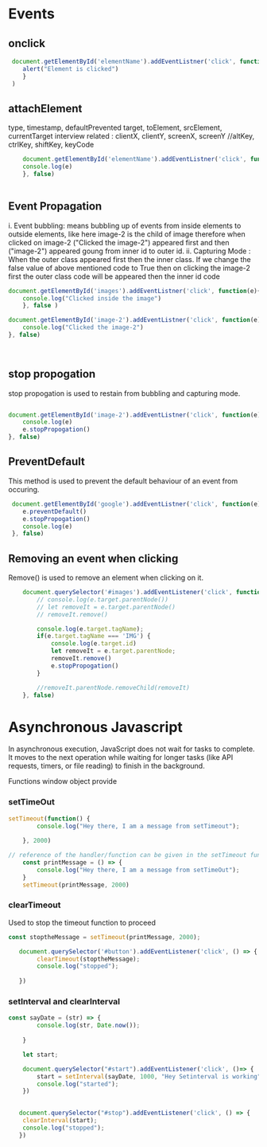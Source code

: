 
# Events

## onclick
```javascript
 document.getElementById('elementName').addEventListner('click', function() {
    alert("Element is clicked")
    }
 )
```

## attachElement
 type, timestamp, defaultPrevented
 target, toElement, srcElement, currentTarget
 interview related : clientX, clientY, screenX, screenY
    //altKey, ctrlKey, shiftKey, keyCode

```javascript
    document.getElementById('elementName').addEventListner('click', function(e){
    console.log(e)
    }, false)
    
```

## Event Propagation
i. Event bubbling: means bubbling up of events from inside elements to outside elements, like here image-2 is the child of image therefore when clicked on image-2 ("Clicked the image-2") appeared first and then ("image-2") appeared goung from inner id to outer id.
ii. Capturing Mode : When the outer class appeared first then the inner class. If we change the false value of above mentioned code to True then on clicking the image-2 first the outer class code will be appeared then the inner id code    
```javascript
document.getElementById('images').addEventListner('click', function(e){
    console.log("Clicked inside the image")
    }, false )

document.getElementById('image-2').addEventListner('click', function(e) {
    console.log("Clicked the image-2")
}, false)

    
```

## stop propogation
stop propogation is used to restain from bubbling and capturing mode.
```javascript

document.getElementById('image-2').addEventListner('click', function(e){
    console.log(e)
    e.stopPropogation()
}, false)
```

## PreventDefault
This method is used to prevent the default behaviour of an event from occuring.
```javascript
 document.getElementById('google').addEventListner('click', function(e){
    e.preventDefault()
    e.stopPropogation()
    console.log(e)
 }, false)
```

## Removing an event when clicking
Remove() is used to remove an element when clicking on it.
```javascript
    document.querySelector('#images').addEventListener('click', function(e){
        // console.log(e.target.parentNode())
        // let removeIt = e.target.parentNode()
        // removeIt.remove() 

        console.log(e.target.tagName);
        if(e.target.tagName === 'IMG') {
            console.log(e.target.id)
            let removeIt = e.target.parentNode;
            removeIt.remove()
            e.stopPropogation()
        }

        //removeIt.parentNode.removeChild(removeIt)
    }, false)
```


# Asynchronous Javascript
In asynchronous execution, JavaScript does not wait for tasks to complete. It moves to the next operation while waiting for longer tasks (like API requests, timers, or file reading) to finish in the background.

Functions window object provide 
### setTimeOut

```javascript
setTimeout(function() {
        console.log("Hey there, I am a message from setTimeout");
        
    }, 2000)

// reference of the handler/function can be given in the setTimeout function
    const printMessage = () => {
        console.log("Hey there, I am a message from setTimeOut");
    }
    setTimeout(printMessage, 2000)

```

### clearTimeout
Used to stop the timeout function to proceed

```javascript
const stoptheMessage = setTimeout(printMessage, 2000);

   document.querySelector('#button').addEventListener('click', () => {
        clearTimeout(stoptheMessage);
        console.log("stopped");
        
   })

```


### setInterval and clearInterval

```javascript
const sayDate = (str) => {
        console.log(str, Date.now());
        
    }

    let start;

    document.querySelector("#start").addEventListener('click', ()=> {
        start = setInterval(sayDate, 1000, "Hey Setinterval is working")
        console.log("started");
    })
   

   document.querySelector("#stop").addEventListener('click', () => {
    clearInterval(start);
    console.log("stopped");
   })

```